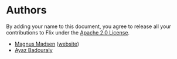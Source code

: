 # Authors

By adding your name to this document, you agree to release all your contributions to Flix under the [Apache 2.0 License](LICENSE.md).

- [Magnus Madsen](https://github.com/magnus-madsen) ([website](http://plg.uwaterloo.ca/~mmadsen/))
- [Ayaz Badouraly](https://github.com/badouralix)

